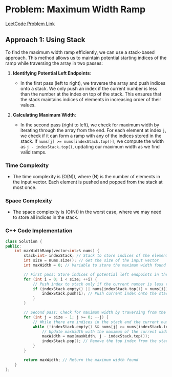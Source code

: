 # Problem: Maximum Width Ramp

[LeetCode Problem Link](https://leetcode.com/problems/maximum-width-ramp/description/)

## Approach 1: Using Stack

To find the maximum width ramp efficiently, we can use a stack-based approach. This method allows us to maintain potential starting indices of the ramp while traversing the array in two passes:

1. **Identifying Potential Left Endpoints**:

   - In the first pass (left to right), we traverse the array and push indices onto a stack. We only push an index if the current number is less than the number at the index on top of the stack. This ensures that the stack maintains indices of elements in increasing order of their values.

2. **Calculating Maximum Width**:
   - In the second pass (right to left), we check for maximum width by iterating through the array from the end. For each element at index `j`, we check if it can form a ramp with any of the indices stored in the stack. If `nums[j] >= nums[indexStack.top()]`, we compute the width as `j - indexStack.top()`, updating our maximum width as we find valid ramps.

### Time Complexity

- The time complexity is \(O(N)\), where \(N\) is the number of elements in the input vector. Each element is pushed and popped from the stack at most once.

### Space Complexity

- The space complexity is \(O(N)\) in the worst case, where we may need to store all indices in the stack.

### C++ Code Implementation

```cpp
class Solution {
public:
    int maxWidthRamp(vector<int>& nums) {
        stack<int> indexStack; // Stack to store indices of the elements
        int size = nums.size(); // Get the size of the input vector
        int maxWidth = 0; // Variable to store the maximum width found

        // First pass: Store indices of potential left endpoints in the stack
        for (int i = 0; i < size; ++i) {
            // Push index to stack only if the current number is less than the number at the index on top of the stack
            if (indexStack.empty() || nums[indexStack.top()] > nums[i]) {
                indexStack.push(i); // Push current index onto the stack
            }
        }

        // Second pass: Check for maximum width by traversing from the end of the array
        for (int j = size - 1; j >= 0; --j) {
            // While there are indices in the stack and the current number is greater than or equal to the number at the index on top of the stack
            while (!indexStack.empty() && nums[j] >= nums[indexStack.top()]) {
                // Update maxWidth with the maximum of the current width found
                maxWidth = max(maxWidth, j - indexStack.top());
                indexStack.pop(); // Remove the top index from the stack
            }
        }

        return maxWidth; // Return the maximum width found
    }
};
```
